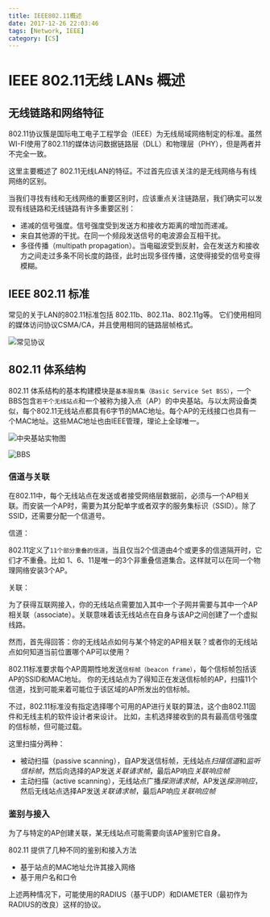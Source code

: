 ```yaml
---
title: IEEE802.11概述
date: 2017-12-26 22:03:46
tags: [Network, IEEE]
category: [CS]
---
```


# IEEE 802.11无线 LANs 概述

## 无线链路和网络特征

802.11协议簇是国际电工电子工程学会（IEEE）为无线局域网络制定的标准。虽然WI-FI使用了802.11的媒体访问数据链路层（DLL）和物理层（PHY），但是两者并不完全一致。

这里主要概述了 802.11无线LAN的特征。不过首先应该关注的是无线网络与有线网络的区别。

当我们寻找有线和无线网络的重要区别时，应该重点关注链路层，我们确实可以发现有线链路和无线链路有许多重要区别：

* 递减的信号强度。信号强度受到发送方和接收方距离的增加而递减。
* 来自其他源的干扰。在同一个频段发送信号的电波源会互相干扰。
* 多径传播（multipath propagation）。当电磁波受到反射，会在发送方和接收方之间走过多条不同长度的路径，此时出现多径传播，这使得接受的信号变得模糊。

<!-- more -->

## IEEE 802.11 标准

常见的关于LAN的802.11标准包括 802.11b、802.11a、802.11g等。
它们使用相同的媒体访问协议CSMA/CA，并且使用相同的链路层帧格式。

![常见协议](802.11.jpg)

## 802.11 体系结构

802.11 体系结构的基本构建模块是`基本服务集（Basic Service Set BSS）`，一个BBS包含`若干个无线站点`和一个被称为接入点（AP）的中央基站。与以太网设备类似，每个802.11无线站点都具有6字节的MAC地址。每个AP的无线接口也具有一个MAC地址。这些MAC地址也由IEEE管理，理论上全球唯一。

![中央基站实物图](中央基站.jpg)

![BBS](BBS.jpg)

### 信道与关联

在802.11中，每个无线站点在发送或者接受网络层数据前，必须与一个AP相关联。而安装一个AP时，需要为其分配单字或者双字的服务集标识（SSID）。除了SSID，还需要分配一个信道号。

信道：

802.11定义了`11个部分重叠的信道`，当且仅当2个信道由4个或更多的信道隔开时，它们才不重叠。比如 1、6、11是唯一的3个非重叠信道集合。这样就可以在同一个物理网络安装3个AP。

关联：

为了获得互联网接入，你的无线站点需要加入其中一个子网并需要与其中一个AP相关联（associate）。关联意味着该无线站点在自身与该AP之间创建了一个虚拟线路。

然而，首先得回答：你的无线站点如何与某个特定的AP相关联？或者你的无线站点如何知道当前位置哪个AP可以使用？

802.11标准要求每个AP周期性地发送`信标帧（beacon frame）`，每个信标帧包括该AP的SSID和MAC地址。
你的无线站点为了得知正在发送信标帧的AP，扫描11个信道，找到可能来着可能位于该区域的AP所发出的信标帧。

不过，802.11标准没有指定选择哪个可用的AP进行关联的算法，这个由802.11固件和无线主机的软件设计者来设计。
比如，主机选择接收到的具有最高信号强度的信标帧，但可能过载。

这里扫描分两种：

* 被动扫描（passive scanning），自AP发送信标帧，无线站点*扫描信道*和*监听信标帧*，然后向选择的AP发送*关联请求帧*，最后AP响应*关联响应帧*
* 主动扫描（active scanning），无线站点广播*探测请求帧*，AP发送*探测响应*，然后无线站点选择AP发送*关联请求帧*，最后AP响应*关联响应帧*


### 鉴别与接入

为了与特定的AP创建关联，某无线站点可能需要向该AP鉴别它自身。

802.11 提供了几种不同的鉴别和接入方法

* 基于站点的MAC地址允许其接入网络
* 基于用户名和口令

上述两种情况下，可能使用的RADIUS（基于UDP）和DIAMETER（最初作为RADIUS的改良）这样的协议。


